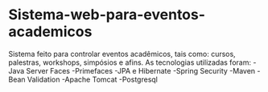 # Sistema-web-para-eventos-academicos
Sistema feito para controlar eventos acadêmicos, tais como: cursos, palestras, workshops, simpósios e afins. 
As tecnologias utilizadas foram:
-Java Server Faces
-Primefaces
-JPA e Hibernate
-Spring Security
-Maven
-Bean Validation
-Apache Tomcat
-Postgresql
